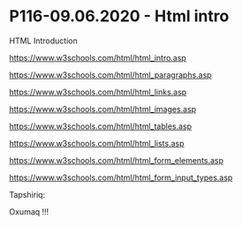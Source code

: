 # P116-09.06.2020 - Html intro

HTML Introduction

https://www.w3schools.com/html/html_intro.asp

https://www.w3schools.com/html/html_paragraphs.asp

https://www.w3schools.com/html/html_links.asp

https://www.w3schools.com/html/html_images.asp

https://www.w3schools.com/html/html_tables.asp

https://www.w3schools.com/html/html_lists.asp

https://www.w3schools.com/html/html_form_elements.asp

https://www.w3schools.com/html/html_form_input_types.asp

Tapshiriq:

Oxumaq !!!
